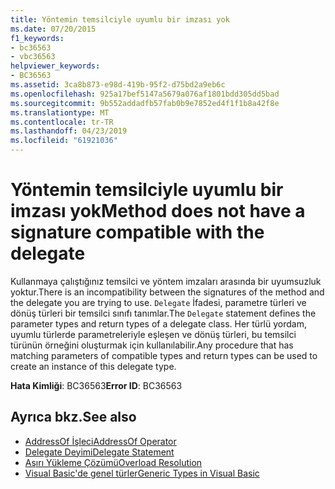 ```yaml
---
title: Yöntemin temsilciyle uyumlu bir imzası yok
ms.date: 07/20/2015
f1_keywords:
- bc36563
- vbc36563
helpviewer_keywords:
- BC36563
ms.assetid: 3ca8b873-e98d-419b-95f2-d75bd2a9eb6c
ms.openlocfilehash: 925a17bef5147a5679a076af1801bdd305dd5bad
ms.sourcegitcommit: 9b552addadfb57fab0b9e7852ed4f1f1b8a42f8e
ms.translationtype: MT
ms.contentlocale: tr-TR
ms.lasthandoff: 04/23/2019
ms.locfileid: "61921036"
---
```

# <a name="method-does-not-have-a-signature-compatible-with-the-delegate"></a><span data-ttu-id="4ba7e-102">Yöntemin temsilciyle uyumlu bir imzası yok</span><span class="sxs-lookup"><span data-stu-id="4ba7e-102">Method does not have a signature compatible with the delegate</span></span>
<span data-ttu-id="4ba7e-103">Kullanmaya çalıştığınız temsilci ve yöntem imzaları arasında bir uyumsuzluk yoktur.</span><span class="sxs-lookup"><span data-stu-id="4ba7e-103">There is an incompatibility between the signatures of the method and the delegate you are trying to use.</span></span> <span data-ttu-id="4ba7e-104">`Delegate` İfadesi, parametre türleri ve dönüş türleri bir temsilci sınıfı tanımlar.</span><span class="sxs-lookup"><span data-stu-id="4ba7e-104">The `Delegate` statement defines the parameter types and return types of a delegate class.</span></span> <span data-ttu-id="4ba7e-105">Her türlü yordam, uyumlu türlerde parametreleriyle eşleşen ve dönüş türleri, bu temsilci türünün örneğini oluşturmak için kullanılabilir.</span><span class="sxs-lookup"><span data-stu-id="4ba7e-105">Any procedure that has matching parameters of compatible types and return types can be used to create an instance of this delegate type.</span></span>  
  
 <span data-ttu-id="4ba7e-106">**Hata Kimliği**: BC36563</span><span class="sxs-lookup"><span data-stu-id="4ba7e-106">**Error ID**: BC36563</span></span>  
  
## <a name="see-also"></a><span data-ttu-id="4ba7e-107">Ayrıca bkz.</span><span class="sxs-lookup"><span data-stu-id="4ba7e-107">See also</span></span>

- [<span data-ttu-id="4ba7e-108">AddressOf İşleci</span><span class="sxs-lookup"><span data-stu-id="4ba7e-108">AddressOf Operator</span></span>](../../../visual-basic/language-reference/operators/addressof-operator.md)
- [<span data-ttu-id="4ba7e-109">Delegate Deyimi</span><span class="sxs-lookup"><span data-stu-id="4ba7e-109">Delegate Statement</span></span>](../../../visual-basic/language-reference/statements/delegate-statement.md)
- [<span data-ttu-id="4ba7e-110">Aşırı Yükleme Çözümü</span><span class="sxs-lookup"><span data-stu-id="4ba7e-110">Overload Resolution</span></span>](../../../visual-basic/programming-guide/language-features/procedures/overload-resolution.md)
- [<span data-ttu-id="4ba7e-111">Visual Basic'de genel türler</span><span class="sxs-lookup"><span data-stu-id="4ba7e-111">Generic Types in Visual Basic</span></span>](../../../visual-basic/programming-guide/language-features/data-types/generic-types.md)
